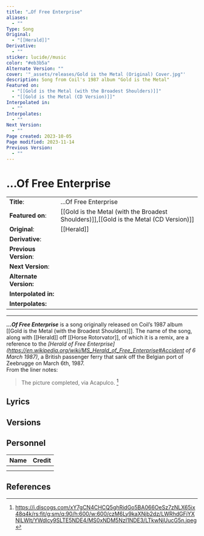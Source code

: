 ```yaml
---
title: "…Of Free Enterprise"
aliases:
  - ""
Type: Song
Original:
  - "[[Herald]]"
Derivative:
  - ""
sticker: lucide//music
color: "#eb3b5a"
Alternate Version: ""
cover: '"_assets/releases/Gold is the Metal (Original) Cover.jpg"'
description: Song from Coil's 1987 album "Gold is the Metal"
Featured on:
  - "[[Gold is the Metal (with the Broadest Shoulders)]]"
  - "[[Gold is the Metal (CD Version)]]"
Interpolated in:
  - ""
Interpolates:
  - ""
Next Version:
  - ""
Page created: 2023-10-05
Page modified: 2023-11-14
Previous Version:
  - ""
---
```


# …Of Free Enterprise

|  |  |
| --- | --- |
| __Title__: | …Of Free Enterprise |
| __Featured on__: | [[Gold is the Metal (with the Broadest Shoulders)]],[[Gold is the Metal (CD Version)]] |
| __Original__: | [[Herald]] |
| __Derivative__: |  |
| __Previous Version__: |  |
| __Next Version__: |  |
| __Alternate Version:__ |  |
| __Interpolated in:__ |  |
| __Interpolates:__ |  |

---

*__…Of Free Enterprise__* is a song originally released on Coil’s 1987 album [[Gold is the Metal (with the Broadest Shoulders)]]. The name of the song, along with [[Herald]] off [[Horse Rotorvator]], of which it is a remix, are a reference to the *[Herald of Free Enterprise](<https://en.wikipedia.org/wiki/MS_Herald_of_Free_Enterprise#Accident> of 6 March 1987)*, a British passenger ferry that sank off the Belgian port of Zeebrugge on March 6th, 1987.  
From the liner notes:

> The picture completed, via Acapulco. [^1]

## Lyrics

## Versions

## Personnel

|Name|Credit|
|---|---|
|||
|||

## References

[^1]: <https://i.discogs.com/xY7gCN4CHCQ5ghRidGo5BA066OeSz7zNLX65ix48q4k/rs:fit/g:sm/q:90/h:600/w:600/czM6Ly9kaXNjb2dz/LWRhdGFiYXNlLWlt/YWdlcy9SLTE5NDE4/MS0xNDM5NzI1NDE3/LTkwNjUucG5n.jpeg>

